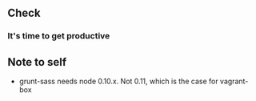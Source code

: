## Check
### It's time to get productive


## Note to self
- grunt-sass needs node 0.10.x. Not 0.11, which is the case for vagrant-box
